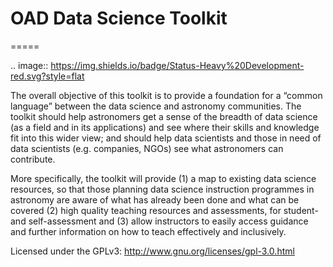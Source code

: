 # OAD Data Science Toolkit
=====

.. image:: https://img.shields.io/badge/Status-Heavy%20Development-red.svg?style=flat

The overall objective of this toolkit is to provide a foundation for a “common language” between the data science and astronomy communities. The toolkit should help astronomers get a sense of the breadth of data science (as a field and in its applications) and see where their skills and knowledge fit into this wider view; and should help data scientists and those in need of data scientists (e.g. companies, NGOs)  see what astronomers can contribute.

More specifically, the toolkit will provide (1) a map to existing data science resources, so that those planning data science instruction programmes in astronomy are aware of what has already been done and what can be covered (2) high quality teaching resources and assessments, for student- and self-assessment and (3) allow instructors to easily access guidance and further information on how to teach effectively and inclusively.

Licensed under the GPLv3: http://www.gnu.org/licenses/gpl-3.0.html